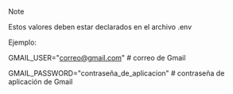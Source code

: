 >[!NOTE]
>Estos valores deben estar declarados en el archivo .env
>
>Ejemplo:
>
>GMAIL_USER="correo@gmail.com" # correo de Gmail
>
>GMAIL_PASSWORD="contraseña_de_aplicacion" # contraseña de aplicación de Gmail

